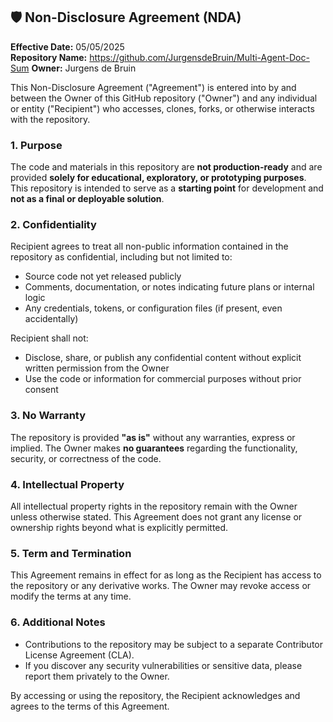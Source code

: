 ## 🛡️ Non-Disclosure Agreement (NDA)

**Effective Date:** 05/05/2025  
**Repository Name:** https://github.com/JurgensdeBruin/Multi-Agent-Doc-Sum
**Owner:** Jurgens de Bruin

This Non-Disclosure Agreement ("Agreement") is entered into by and between the Owner of this GitHub repository ("Owner") and any individual or entity ("Recipient") who accesses, clones, forks, or otherwise interacts with the repository.

### 1. Purpose
The code and materials in this repository are **not production-ready** and are provided **solely for educational, exploratory, or prototyping purposes**. This repository is intended to serve as a **starting point** for development and **not as a final or deployable solution**.

### 2. Confidentiality
Recipient agrees to treat all non-public information contained in the repository as confidential, including but not limited to:
- Source code not yet released publicly
- Comments, documentation, or notes indicating future plans or internal logic
- Any credentials, tokens, or configuration files (if present, even accidentally)

Recipient shall not:
- Disclose, share, or publish any confidential content without explicit written permission from the Owner
- Use the code or information for commercial purposes without prior consent

### 3. No Warranty
The repository is provided **"as is"** without any warranties, express or implied. The Owner makes **no guarantees** regarding the functionality, security, or correctness of the code.

### 4. Intellectual Property
All intellectual property rights in the repository remain with the Owner unless otherwise stated. This Agreement does not grant any license or ownership rights beyond what is explicitly permitted.

### 5. Term and Termination
This Agreement remains in effect for as long as the Recipient has access to the repository or any derivative works. The Owner may revoke access or modify the terms at any time.

### 6. Additional Notes
- Contributions to the repository may be subject to a separate Contributor License Agreement (CLA).
- If you discover any security vulnerabilities or sensitive data, please report them privately to the Owner.

By accessing or using the repository, the Recipient acknowledges and agrees to the terms of this Agreement.
